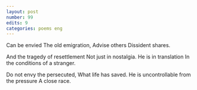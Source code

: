 ```yaml
---
layout: post
number: 99
edits: 9
categories: poems eng
---
```


Can be envied
The old emigration,
Advise others 
Dissident shares.

And the tragedy of resettlement
Not just in nostalgia.
He is in translation 
In the conditions of a stranger.

Do not envy the persecuted,
What life has saved.
He is uncontrollable from the pressure
A close race.
